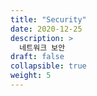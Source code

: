 ```yaml
---
title: "Security"
date: 2020-12-25
description: >
  네트워크 보안
draft: false
collapsible: true
weight: 5
---
```

